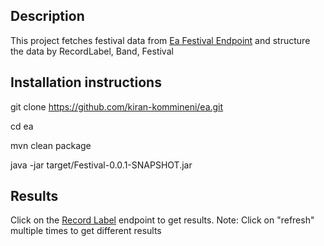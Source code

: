 ## Description

This project fetches festival data from [Ea Festival Endpoint](http://eacodingtest.digital.energyaustralia.com.au/api/v1/festivals) and structure the data by RecordLabel, Band, Festival

## Installation instructions
git clone https://github.com/kiran-kommineni/ea.git

cd ea 

mvn clean package

java -jar target/Festival-0.0.1-SNAPSHOT.jar


## Results
Click on the [Record Label](http://localhost:8080/recordlabel/festival) endpoint to get results. 
Note: Click on "refresh" multiple times to get different results
